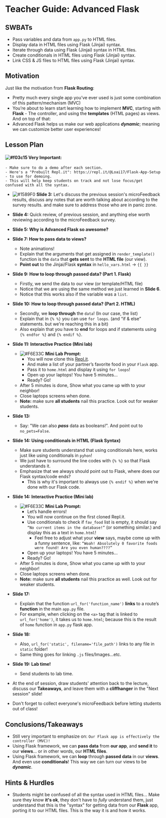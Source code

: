 # Teacher Guide: Advanced Flask

## SWBATs
- Pass variables and data from `app.py` to HTML files.
- Display data in HTML files using Flask (Jinjai) syntax.
- Iterate through data using Flask (Jinjai) syntax in HTML files.
- Create conditionals in HTML files using Flask (Jinjai) syntax.
- Link CSS & JS files to HTML files using Flask (Jinjai) syntax. 

## Motivation
Just like the motivation from **Flask Routing**:
- Pretty much every single app you’ve ever used is just some combination of this pattern/mechanism (MVC)
- You’re about to learn start learning how to implement **MVC**, starting with **Flask** - The controller, and using the **templates** (HTML pages) as views.  
And on top of that:
- Advanced Flask helps us make our web applications ***dynamic***; meaning we can customize better user experiences!


## Lesson Plan  


#### ![#f03c15](https://via.placeholder.com/15/f03c15/000000?text=+) Very Important:
    - Make sure to do a demo after each section.
    - Here's a "Prebuilt Repl.it": https://repl.it/@Loai17/Flask-App-Setup - to use for demoing.
    - This will help keep students on track and not lose focus/get confused with all the syntax.

- ![#1589F0](https://via.placeholder.com/15/1589F0/000000?text=+) **Slide 3:** Let's discuss the previous session's microFeedback results, discuss any notes that are worth talking about according to the survey results. and make sure to address those who are in panic zone.
- **Slide 4:** Quick review, of previous session, and anything else worth reviewing according to the microFeedback survey.  

- **Slide 5: Why is Advanced Flask so awesome?**

- **Slide 7: How to pass data to views?**
    - Note animations!
    - Explain that the arguments that get assigned in `render_template()` function is the `data` that **gets sent** to the **HTML file** (our view).
    - **Point out** to the Jinjai/Flask **syntax** in `hello_vars.html` → `{{ }}` 

- **Slide 9: How to loop through passed data? (Part 1. Flask)**
    - Firstly, we send the data to our view (or template/HTML file)
    - Notice that we are using the same method we just learned in **Slide 6**. 
    - Notice that this works also if the variable was a `list`.

- **Slide 10: How to loop through passed data? (Part 2. HTML)**
    - Secondly, we **loop through** the `data`! (In our case, the list)
    - Explain that in `{% %}` you can use `for loops`. (and “if & else” statements. but we're reaching this in a bit)
    - Also explain that you have to **end** for loops and if statements using `{% endfor %}` and `{% endif %}`.

- **Slide 11: Interactive Practice (Mini lab)**
    - ![#F6E33C](https://via.placeholder.com/15/F6E33C/000000?text=+) **Mini Lab Prompt:**
        - You will now clone this [Repl.it](https://repl.it/@Loai17/Flask-App-Setup).
        - And make a list of your partner’s favorite food in your `Flask` app.
        - Pass it to `home.html` and display it using `for loops`!
        - Open up your laptops! You have 5 minutes...
        - Ready? Go!
    - After 5 minutes is done, Show what you came up with to your neighbor!
    - Close laptops screens when done.
    - **Note:** make sure **all students** nail this practice. Look out for weaker students.

- **Slide 13:**
    - Say: "We can also ***pass*** data as booleans!". And point out to `no_pets=False`.

- **Slide 14: Using conditionals in HTML (Flask Syntax)**
    - Make sure students understand that using conditionals here, works just like using conditionals in `pyhon`!
    - We just have to surround the line codes with `{% %}` so that Flask understands it.
    - Emphasize that we always should point out to Flask, where does our Flask syntax/code ends?
        - This is why it's important to always use `{% endif %}` when we're done with our Flask code.
       
- **Slide 14: Interactive Practice (Mini lab)**
    - ![#F6E33C](https://via.placeholder.com/15/F6E33C/000000?text=+) **Mini Lab Prompt:**
        - Let’s handle errors!
        - You will now continue on the first cloned Repl.it.
        - Use conditionals to check if `fav_food` list is empty, it should say `“No current items in the database!”` (or something similar.) and display this as a text in `home.html`!
            - Feel free to adjust what your **view** says, maybe come up with a funny sentence, like: `“Woah! Absolutely 0 favorite foods were found! Are you even human????”`
        - Open up your laptops! You have 5 minutes...
        - Ready? Go!
    - After 5 minutes is done, Show what you came up with to your neighbor!
    - Close laptops screens when done.
    - **Note:** make sure **all students** nail this practice as well. Look out for weaker students.

       
- **Slide 17:**
    - Explain that the function `url_for('function_name')` **links** to a route’s **function** in the main `app.py` file.
    - For example, when clicking on the `<a>` tag that is linked to `url_for('home')`, it takes us to `home.html`; because this is the result of `home` function in `app.py` flask app.
    
- **Slide 18:**
    - Also, `url_for('static', filename='file_path')` links to any file in `static` folder!
    - Same thing goes for linking `.js` files/Images...etc.

- **Slide 19: Lab time!**
    - Send students to lab time.
- At the end of session, draw students' attention back to the lecture, discuss our **Takeaways**, and leave them with a **cliffhanger** in the "Next session" slide!
    
- Don't forget to collect everyone's microFeedback before letting students out of class!




## Conclusions/Takeaways
- Still very important to emphasize on: `Our Flask app is effectively the controller (MVC)!`
- Using Flask framework, we can **pass data** from **our app**, and **send it** to our **views**… or in other words, our **HTML files**.
- Using Flask framework, we can **loop** through **passed data** in our **views**. And even use **conditionals**! This way we can turn our views to be ***dynamic***.


## Hints & Hurdles
- Students might be confused of all the syntax used in HTML files... Make sure they know **it's ok**, they don't have to *fully* understand them, just understand that this is the "syntax" for getting data from our **Flask** app, porting it to our HTML files. This is the way it is and how it works.

